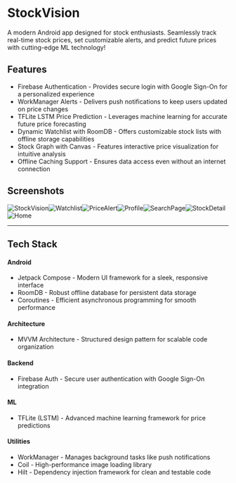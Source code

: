 # StockVision
A modern Android app designed for stock enthusiasts. Seamlessly track real-time stock prices, set customizable alerts, and predict future prices with cutting-edge ML technology!

## Features
- Firebase Authentication - Provides secure login with Google Sign-On for a personalized experience
- WorkManager Alerts - Delivers push notifications to keep users updated on price changes
- TFLite LSTM Price Prediction - Leverages machine learning for accurate future price forecasting
- Dynamic Watchlist with RoomDB - Offers customizable stock lists with offline storage capabilities
- Stock Graph with Canvas - Features interactive price visualization for intuitive analysis
- Offline Caching Support - Ensures data access even without an internet connection

## Screenshots
![StockVision](screenshots/StockVision.jpeg)![Watchlist](screenshots/Predictor.jpeg)![PriceAlert](screenshots/Price_alert.jpeg)![Profile](screenshots/Profile.jpeg)![SearchPage](screenshots/SearchPage.jpeg)![StockDetail](screenshots/StockDetail.jpeg)![Home](screenshots/Homepage.jpeg)

---
## Tech Stack
#### Android
- Jetpack Compose - Modern UI framework for a sleek, responsive interface
- RoomDB - Robust offline database for persistent data storage
- Coroutines - Efficient asynchronous programming for smooth performance
#### Architecture
- MVVM Architecture - Structured design pattern for scalable code organization
#### Backend
- Firebase Auth - Secure user authentication with Google Sign-On integration
#### ML
- TFLite (LSTM) - Advanced machine learning framework for price predictions
#### Utilities
- WorkManager - Manages background tasks like push notifications
- Coil - High-performance image loading library
- Hilt - Dependency injection framework for clean and testable code